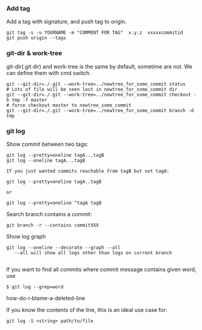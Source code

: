 ### Add tag

Add a tag with signature, and push tag to origin.

    git tag -s -u YOURNAME -m "COMMENT FOR TAG"  x.y.z  xxxxxcommitid
    git push origin --tags


### git-dir & work-tree

git-dir(.git dir) and work-tree is the same by default, sometime are not. We can define them with cmd switch.
```
git --git-dir=./.git --work-tree=../newtree_for_some_commit status
# Lots of file will be seen lost in newtree_for_some_commit dir
git --git-dir=./.git --work-tree=../newtree_for_some_commit checkout -b tmp -f master
# force checkout master to newtree_some_commit
git --git-dir=./.git --work-tree=../newtree_for_some_commit branch -d tmp

```

### git log

Show commit between two tags:
```
git log --pretty=oneline tagA...tagB
git log --oneline tagA...tagB

If you just wanted commits reachable from tagB but not tagA:

git log --pretty=oneline tagA..tagB    

or

git log --pretty=oneline ^tagA tagB

```

Search branch contains a commit:
```
git branch -r --contains commitXXX

```

Show log graph
```
git log --oneline --decorate --graph --all
   --all will show all logs other than logs on current branch
   
```

If you want to find all commits where commit message contains given word, use
```
$ git log --grep=word
```

how-do-i-blame-a-deleted-line

If you know the contents of the line, this is an ideal use case for:
```
git log -S <string> path/to/file
```
